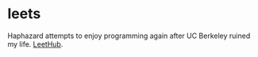 # leets
Haphazard attempts to enjoy programming again after UC Berkeley ruined my life. [LeetHub](https://github.com/QasimWani/LeetHub).
